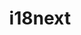 ---
git: https://github.com/i18next
guide: https://github.com/i18next/i18next-gitbook/blob/master/assets/img/logo.svg
logohandle: i18next
sort: i18next
title: i18next
website: https://www.i18next.com/
---